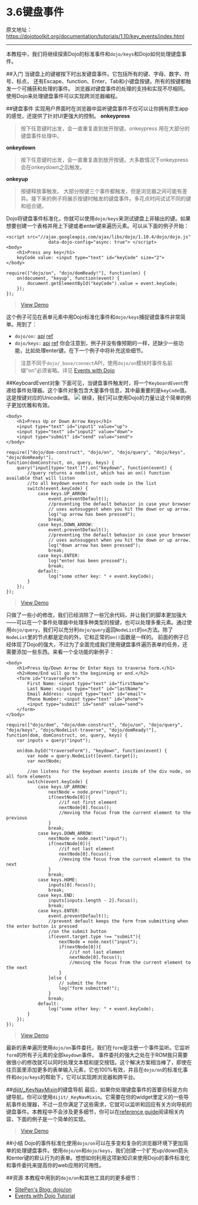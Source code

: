 # 3.6键盘事件
原文地址：https://dojotoolkit.org/documentation/tutorials/1.10/key_events/index.html

----------

本教程中，我们将继续探索Dojo的标准事件和`dojo/keys`和Dojo如何处理键盘事件。

##入门
当键盘上的键被按下时出发键盘事件。它包括所有的键、字母、数字、符号、标点， 还有Escape、function、Enter、Tab和小键盘按键。所有的按键都触发一个可捕获和处理的事件。
浏览器对键盘事件的处理的支持和实现不尽相同。使用Dojo来处理键盘事件可以实现跨浏览器编程。

##键盘事件
实现用户界面时在浏览器中监听键盘事件不仅可以让你拥有原生app的感觉，还提供了针对UI更强大的控制。
**onkeypress**
> 按下任意键时出发，会一直重复直到放开按键。onkeypress 用在大部分的键盘事件处理中。

**onkeydown**
> 按下任意键时出发，会一直重复直到放开按键。大多数情况下onkeypress会在onkeydown之后触发。

**onkeyup**
> 按键释放事触发。
大部分按键三个事件都触发，但是浏览器之间可能有差异。接下来的例子将展示按键时触发的键盘事件。多花点时间试试不同的键和组合键。

Dojo将键盘事件标准化，你就可以使用`dojo/keys`来测试键盘上非输出的键。如果想要创建一个表格并用上下键或者enter键来遍历元素。可以从下面的例子开始：
```
<script src="//ajax.googleapis.com/ajax/libs/dojo/1.10.4/dojo/dojo.js"
                data-dojo-config="async: true"> </script>
<body>
    <h1>Press any key</h1>
    keyCode value: <input type="text" id="keyCode" size="2">
</body>
```

```
require(["dojo/on", "dojo/domReady!"], function(on) {
    on(document, "keyup", function(event) {
        document.getElementById("keyCode").value = event.keyCode;
    });
});
```
> [View Demo](https://dojotoolkit.org/documentation/tutorials/1.10/key_events/demo/field_basic.html)

这个例子可见在表单元素中用Dojo标准化事件和`dojo/keys`捕捉键盘事件非常简单。用到了：

 - `dojo/on:` [api](https://dojotoolkit.org/api/?qs=1.10/dojo/on) [ref](https://dojotoolkit.org/reference-guide/1.10/dojo/on.html)
 - `dojo/keys:` [api](https://dojotoolkit.org/api/?qs=1.10/dojo/keys) [ref](https://dojotoolkit.org/reference-guide/1.10/dojo/keys.html)
你会注意到，例子并没有像预期的一样，还缺少一些功能，比如处理enter键。在下一个例子中将补充这些细节。
> 注意不同于`dojo/_base/connect`API，使用`dojo/on`模块时事件名前缀“on”必须省略。详见 [Events with Dojo](https://dojotoolkit.org/documentation/tutorials/1.10/events/)

##KeyboardEvent对象
下面可见，当键盘事件触发时，将一个`KeyboardEvent`传递给事件处理器。这个事件对象包含大量事件信息，其中最重要的是`keyCode`值。这是按键对应的Unicode值。
![](keyboardevent.png)
继续，我们可以使用Dojo的力量让这个简单的例子更加优雅和有效。

```
<body>
    <h1>Press Up or Down Arrow Keys</h1>
    <input type="text" id="input1" value="up">
    <input type="text" id="input2" value="down">
    <input type="submit" id="send" value="send">
</body>
```

```
require(["dojo/dom-construct", "dojo/on", "dojo/query", "dojo/keys", "dojo/domReady!"],
function(domConstruct, on, query, keys) {
    query("input[type='text']").on("keydown", function(event) {
        //query returns a nodelist, which has an on() function available that will listen
        //to all keydown events for each node in the list
        switch(event.keyCode) {
            case keys.UP_ARROW:
                event.preventDefault();
                //preventing the default behavior in case your browser
                // uses autosuggest when you hit the down or up arrow.
                log("up arrow has been pressed");
                break;
            case keys.DOWN_ARROW:
                event.preventDefault();
                //preventing the default behavior in case your browser
                // uses autosuggest when you hit the down or up arrow.
                log("down arrow has been pressed");
                break;
            case keys.ENTER:
                log("enter has been pressed");
                break;
            default:
                log("some other key: " + event.keyCode);
        }
    });
});
```
> [View Demo](https://dojotoolkit.org/documentation/tutorials/1.10/key_events/demo/field_traverse.html)

只做了一些小的修改，我们已经消除了一些冗余代码，并让我们的脚本更加强大——可以在一个事件处理器中处理多种类型的按键，也可以处理多重元素。通过使用`dojo/query`，我们可以充分利`dojo/query`返回`NodeList`的`on`方法。除了`NodeList`里的节点都是定向的外，它和正常的`on()`函数是一样的。
前面的例子已经体现了Dojo的强大，不过为了全面完成我们使用键盘事件遍历表单的任务，还需要添加一些东西。来看一个全功能的新例子：

```
<body>
    <h1>Press Up/Down Arrow Or Enter Keys to traverse form.</h1>
    <h2>Home/End will go to the beginning or end.</h2>
    <form id="traverseForm">
        First Name: <input type="text" id="firstName">
        Last Name: <input type="text" id="lastName">
        Email Address: <input type="text" id="email">
        Phone Number: <input type="text" id="phone">
        <input type="submit" id="send" value="send">
    </form>
</body>
```

```
require(["dojo/dom", "dojo/dom-construct", "dojo/on", "dojo/query", "dojo/keys", "dojo/NodeList-traverse", "dojo/domReady!"],
function(dom, domConstruct, on, query, keys) {
    var inputs = query("input");

    on(dom.byId("traverseForm"), "keydown", function(event) {
        var node = query.NodeList([event.target]);
        var nextNode;

        //on listens for the keydown events inside of the div node, on all form elements
        switch(event.keyCode) {
            case keys.UP_ARROW:
                nextNode = node.prev("input");
                if(nextNode[0]){
                    //if not first element
                    nextNode[0].focus();
                    //moving the focus from the current element to the previous
                }
                break;
            case keys.DOWN_ARROW:
                nextNode = node.next("input");
                if(nextNode[0]){
                    //if not last element
                    nextNode[0].focus();
                    //moving the focus from the current element to the next
                }
                break;
            case keys.HOME:
                inputs[0].focus();
                break;
            case keys.END:
                inputs[inputs.length - 2].focus();
                break;
            case keys.ENTER:
                event.preventDefault();
                //prevent default keeps the form from submitting when the enter button is pressed
                //on the submit button
                if(event.target.type !== "submit"){
                    nextNode = node.next("input");
                    if(nextNode[0]){
                        //if not last element
                        nextNode[0].focus();
                        //moving the focus from the current element to the next
                    }
                }else {
                    // submit the form
                    log("form submitted!");
                }
                break;
            default:
                log("some other key: " + event.keyCode);
        }
    });
});
```
> [View Demo](https://dojotoolkit.org/documentation/tutorials/1.10/key_events/demo/form_traverse.html)

最新的表单遍历使用`dojo/on`事件委托，我们在`form`是注册一个事件监听。它监听`form`的所有子元素的全部`keydown`事件。
事件委托的强大之处在于ROM我只需要做很小的修改就可以同时处理文本框和提交按钮。这个解决方案相当棒了，即使在往页面里添加更多的表单输入元素，它也100%有效，并且在`dojo/on`的标准化事件和`dojo/keys`的帮助下，它可以实现跨浏览器和跨平台。

##[dijit/_KeyNavMixin](https://dojotoolkit.org/reference-guide/1.10/dijit/_KeyNavMixin.html)的键盘导航
最后，如果你处理键盘事件的首要目标是方向键导航，你可以使用`dijit/_KeyNavMixin`。它需要在你的widget里定义的一些导航事件处理器，不过一旦你满足了这些需求，它就可以监听和回应有关方向导航的键盘事件。本教程中不会涉及更多细节，你可以在[reference guide](https://dojotoolkit.org/reference-guide/1.10/dijit/_KeyNavMixin.html)阅读相关内容，下面的例子是一个简单的实现。
> [View Demo](https://dojotoolkit.org/documentation/tutorials/1.10/key_events/demo/keyNav.html)

##小结
Dojo的事件标准化使用`dojo/on`可以在多变和复杂的浏览器环境下更加简单的处理键盘事件。使用`dojo/on`和`dojo/keys`，我们创建一个扩充up/down箭头和enter键的默认行为的表单。想想如何利用这项新知识来使用Dojo的事件标准化和事件委托来提高你的web应用的可用性。

##资源
本教程中用到的`dojo/on`和其他工具的的更多细节：
 - [SitePen's Blog: dojo/on](http://www.sitepen.com/blog/2011/08/03/dojoon-new-event-handling-system-for-dojo/)
 - [Events with Dojo Tutorial](https://dojotoolkit.org/documentation/tutorials/1.10/events/)


